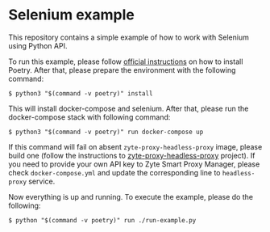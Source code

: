 # Selenium example

This repository contains a simple example of how to work with Selenium
using Python API.

To run this example, please follow [official
instructions](https://poetry.eustace.io/docs/#installation) on how to
install Poetry. After that, please prepare the environment with the
following command:

```console
$ python3 "$(command -v poetry)" install
```

This will install docker-compose and selenium. After that, please run
the docker-compose stack with following command:

```console
$ python3 "$(command -v poetry)" run docker-compose up
```

If this command will fail on absent `zyte-proxy-headless-proxy` image,
please build one (follow the instructions to
[zyte-proxy-headless-proxy](https://github.com/scrapinghub/zyte-proxy-headless-proxy)
project). If you need to provide your own API key to Zyte Smart Proxy Manager,
please check `docker-compose.yml` and update the corresponding line to
`headless-proxy` service.

Now everything is up and running. To execute the example, please do the
following:

```console
$ python "$(command -v poetry)" run ./run-example.py
```
